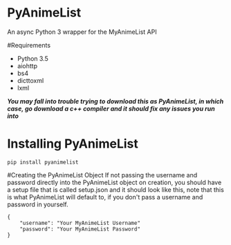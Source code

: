 # PyAnimeList
An async Python 3 wrapper for the MyAnimeList API

#Requirements
* Python 3.5
* aiohttp
* bs4
* dicttoxml
* lxml

***You may fall into trouble trying to download this as PyAnimeList, in which case, go download a c++ compiler and it should fix any issues you run into***


# Installing PyAnimeList
 ```
 pip install pyanimelist
 ```

#Creating the PyAnimeList Object
If not passing the username and password directly into the PyAnimeList object on creation, 
you should have a setup file that is called setup.json and it should look like this, note that this is what PyAnimeList will default to,
if you don't pass a username and password in yourself.
```
{
    "username": "Your MyAnimeList Username"
    "password": "Your MyAnimeList Password"
}
```